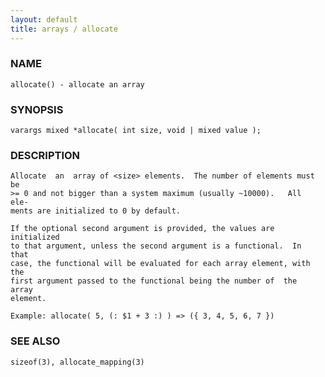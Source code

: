 ```yaml
---
layout: default
title: arrays / allocate
---
```


### NAME

    allocate() - allocate an array


### SYNOPSIS

    varargs mixed *allocate( int size, void | mixed value );


### DESCRIPTION

    Allocate  an  array of <size> elements.  The number of elements must be
    >= 0 and not bigger than a system maximum (usually ~10000).   All  ele‐
    ments are initialized to 0 by default.

    If the optional second argument is provided, the values are initialized
    to that argument, unless the second argument is a functional.  In  that
    case, the functional will be evaluated for each array element, with the
    first argument passed to the functional being the number of  the  array
    element.

    Example: allocate( 5, (: $1 + 3 :) ) => ({ 3, 4, 5, 6, 7 })


### SEE ALSO

    sizeof(3), allocate_mapping(3)
